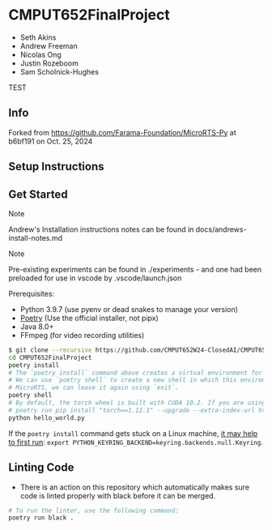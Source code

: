 # CMPUT652FinalProject

- Seth Akins
- Andrew Freeman
- Nicolas Ong
- Justin Rozeboom
- Sam Scholnick-Hughes

TEST

## Info

Forked from https://github.com/Farama-Foundation/MicroRTS-Py at b6bf191 on Oct. 25, 2024


## Setup Instructions

## Get Started

> [!note]
> Andrew's Installation instructions notes can be found in docs/andrews-install-notes.md

> [!note]
> Pre-existing experiments can be found in ./experiments - and one had been preloaded for use in vscode by .vscode/launch.json

Prerequisites:
- Python 3.9.7 (use pyenv or dead snakes to manage your version)
- [Poetry](https://python-poetry.org) (Use the official installer, not pipx)
- Java 8.0+
- FFmpeg (for video recording utilities)

```bash
$ git clone --recursive https://github.com/CMPUT652W24-ClosedAI/CMPUT652FinalProject.git && \
cd CMPUT652FinalProject
poetry install
# The `poetry install` command above creates a virtual environment for us, in which all the dependencies are installed.
# We can use `poetry shell` to create a new shell in which this environment is activated. Once we are done working with
# MicroRTS, we can leave it again using `exit`.
poetry shell
# By default, the torch wheel is built with CUDA 10.2. If you are using newer NVIDIA GPUs (e.g., 3060 TI), you may need to specifically install CUDA 11.3 wheels by overriding the torch dependency with pip:
# poetry run pip install "torch==1.12.1" --upgrade --extra-index-url https://download.pytorch.org/whl/cu113
python hello_world.py
```

If the `poetry install` command gets stuck on a Linux machine, [it may help to first run](https://github.com/python-poetry/poetry/issues/8623): `export PYTHON_KEYRING_BACKEND=keyring.backends.null.Keyring`.

## Linting Code

- There is an action on this repository which automatically makes sure code is linted properly with black before it can be merged.
```bash
# To run the linter, use the following command:
poetry run black .
```
